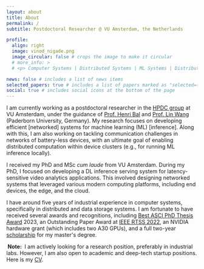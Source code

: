 ```yaml
---
layout: about
title: About
permalink: /
subtitle: Postdoctoral Researcher @ VU Amsterdam, the Netherlands

profile:
  align: right
  image: vinod_nigade.png
  image_circular: false # crops the image to make it circular
  # more_info: >
  # <p> Computer Systems | Distributed Systems | ML Systems | Distributed Intermittent Systems </p>

news: false # includes a list of news items
selected_papers: true # includes a list of papers marked as "selected={true}"
social: true # includes social icons at the bottom of the page
---
```


I am currently working as a postdoctoral researcher in the [HPDC group](https://www.vuhpdc.net) at VU Amsterdam, under the guidance of [Prof. Henri Bal](https://www.vuhpdc.net/henri-bal/) and [Prof. Lin Wang](https://linwang.info/) (Paderborn University, Germany). My research focuses on developing efficient \[networked\] systems for machine learning (ML) \[inference\]. Along with this, I am also working on tackling communication challenges in networks of battery-less devices, with an ultimate goal of enabling distributed computation within device clusters (e.g., for running ML inference locally).

I received my PhD and MSc *cum laude* from VU Amsterdam. During my PhD, I focused on developing a DL inference serving system for latency-sensitive video analytics applications. This involved designing networked systems that leveraged various modern computing platforms, including end devices, the edge, and the cloud. 

I have around five years of industrial experience in computer systems, specifically in distributed and data storage systems. I am fortunate to have received several awards and recognitions, including [Best ASCI PhD Thesis Award](https://asci.school/) 2023, an Outstanding Paper Award at [IEEE RTSS 2022](https://2022.rtss.org/awards/), an NVIDIA hardware grant (which includes two A30 GPUs), and a full two-year [scholarship](https://vu.nl/en/education/more-about/incoming-master-vu-scholarships) for my master's degree.


<!-- <div class="alert alert-info">
  <strong>Note:</strong> I am actively looking for a research position, preferably in industrial labs. However, I am also open to academic and deep-tech startup positions. Here is my <a href="http://vnigade.github.io/files/CV_Vinod_Nigade.pdf">CV</a>.
</div> -->

<p><strong><span class="notice-highlight">&nbsp;Note:&nbsp;</span></strong> I am actively looking for a research position, preferably in industrial labs. However, I am also open to academic and deep-tech startup positions. Here is my <a href="http://vnigade.github.io/assets/pdf/CV_Vinod_Nigade.pdf">CV</a>. </p>
